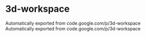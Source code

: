 # 3d-workspace
Automatically exported from code.google.com/p/3d-workspace
Automatically exported from code.google.com/p/3d-workspace 

